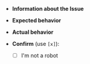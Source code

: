 [//]: # ( Please use this template )
[//]: # ( http://crimeflare.eu.org )


- **Information about the Issue**



- **Expected behavior**



- **Actual behavior**



- **Confirm** (use `[x]`):
  - [ ] I'm not a robot
